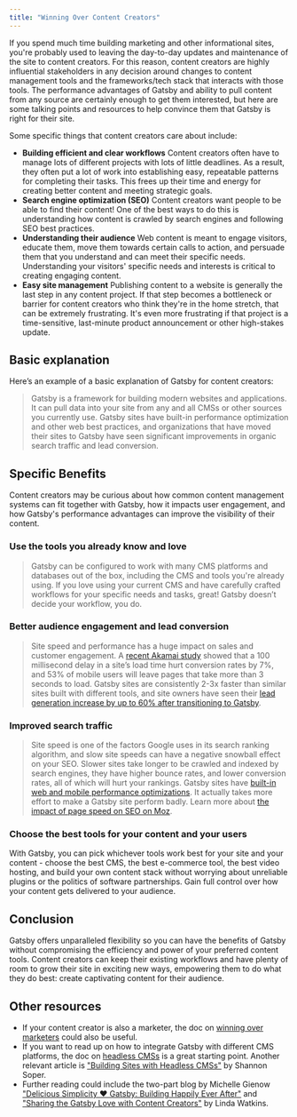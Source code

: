 ```yaml
---
title: "Winning Over Content Creators"
---
```


If you spend much time building marketing and other informational sites, you're probably used to leaving the day-to-day updates and maintenance of the site to content creators. For this reason, content creators are highly influential stakeholders in any decision around changes to content management tools and the frameworks/tech stack that interacts with those tools. The performance advantages of Gatsby and ability to pull content from any source are certainly enough to get them interested, but here are some talking points and resources to help convince them that Gatsby is right for their site.

Some specific things that content creators care about include:

- **Building efficient and clear workflows** Content creators often have to manage lots of different projects with lots of little deadlines. As a result, they often put a lot of work into establishing easy, repeatable patterns for completing their tasks. This frees up their time and energy for creating better content and meeting strategic goals.
- **Search engine optimization (SEO)** Content creators want people to be able to find their content! One of the best ways to do this is understanding how content is crawled by search engines and following SEO best practices.
- **Understanding their audience** Web content is meant to engage visitors, educate them, move them towards certain calls to action, and persuade them that you understand and can meet their specific needs. Understanding your visitors' specific needs and interests is critical to creating engaging content.
- **Easy site management** Publishing content to a website is generally the last step in any content project. If that step becomes a bottleneck or barrier for content creators who think they're in the home stretch, that can be extremely frustrating. It's even more frustrating if that project is a time-sensitive, last-minute product announcement or other high-stakes update.

## Basic explanation

Here’s an example of a basic explanation of Gatsby for content creators:

> Gatsby is a framework for building modern websites and applications. It can pull data into your site from any and all CMSs or other sources you currently use. Gatsby sites have built-in performance optimization and other web best practices, and organizations that have moved their sites to Gatsby have seen significant improvements in organic search traffic and lead conversion.

## Specific Benefits

Content creators may be curious about how common content management systems can fit together with Gatsby, how it impacts user engagement, and how Gatsby's performance advantages can improve the visibility of their content.

### Use the tools you already know and love

> Gatsby can be configured to work with many CMS platforms and databases out of the box, including the CMS and tools you're already using. If you love using your current CMS and have carefully crafted workflows for your specific needs and tasks, great! Gatsby doesn’t decide your workflow, you do.

### Better audience engagement and lead conversion

> Site speed and performance has a huge impact on sales and customer engagement. A [recent Akamai study](https://www.akamai.com/uk/en/about/news/press/2017-press/akamai-releases-spring-2017-state-of-online-retail-performance-report.jsp) showed that a 100 millisecond delay in a site’s load time hurt conversion rates by 7%, and 53% of mobile users will leave pages that take more than 3 seconds to load. Gatsby sites are consistently 2-3x faster than similar sites built with different tools, and site owners have seen their [lead generation increase by up to 60% after transitioning to Gatsby](/blog/2018-11-16-youfit-case-study/).

### Improved search traffic

> Site speed is one of the factors Google uses in its search ranking algorithm, and slow site speeds can have a negative snowball effect on your SEO. Slower sites take longer to be crawled and indexed by search engines, they have higher bounce rates, and lower conversion rates, all of which will hurt your rankings. Gatsby sites have [built-in web and mobile performance optimizations](/blog/2018-11-07-gatsby-for-apps/#why-gatsby-for-apps). It actually takes more effort to make a Gatsby site perform badly. Learn more about [the impact of page speed on SEO on Moz](https://moz.com/learn/seo/page-speed).

### Choose the best tools for your content and your users

With Gatsby, you can pick whichever tools work best for your site and your content - choose the best CMS, the best e-commerce tool, the best video hosting, and build your own content stack without worrying about unreliable plugins or the politics of software partnerships. Gain full control over how your content gets delivered to your audience.

## Conclusion

Gatsby offers unparalleled flexibility so you can have the benefits of Gatsby without compromising the efficiency and power of your preferred content tools. Content creators can keep their existing workflows and have plenty of room to grow their site in exciting new ways, empowering them to do what they do best: create captivating content for their audience.

## Other resources

- If your content creator is also a marketer, the doc on [winning over marketers](/docs/using-gatsby-professionally/winning-over-marketers) could also be useful.
- If you want to read up on how to integrate Gatsby with different CMS platforms, the doc on [headless CMSs](/docs/how-to/sourcing-data/headless-cms) is a great starting point. Another relevant article is ["Building Sites with Headless CMSs"](/blog/2018-2-3-sites-with-headless-cms/) by Shannon Soper.
- Further reading could include the two-part blog by Michelle Gienow ["Delicious Simplicity ❤️ Gatsby: Building Happily Ever After"](/blog/2019-06-08-delicious-simplicity-case-study-part-1/) and ["Sharing the Gatsby Love with Content Creators"](/blog/2019-09-18-delicious-simplicity-case-study-part2/) by Linda Watkins.

